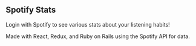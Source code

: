 ## Spotify Stats

Login with Spotify to see various stats about your listening habits!

Made with React, Redux, and Ruby on Rails using the Spotify API for data.
